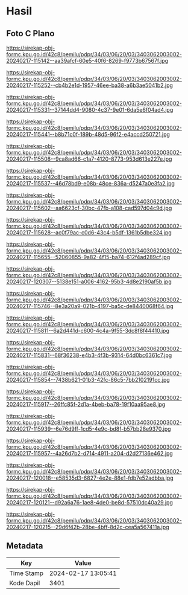# Hasil

## Foto C Plano

https://sirekap-obj-formc.kpu.go.id/42c8/pemilu/pdpr/34/03/06/20/03/3403062003002-20240217-115142--aa39afcf-60e5-40f6-8269-f9773b67567f.jpg

https://sirekap-obj-formc.kpu.go.id/42c8/pemilu/pdpr/34/03/06/20/03/3403062003002-20240217-115252--cb4b2e1d-1957-46ee-ba38-a6b3ae5041b2.jpg

https://sirekap-obj-formc.kpu.go.id/42c8/pemilu/pdpr/34/03/06/20/03/3403062003002-20240217-115331--37144dd4-9080-4c37-9e01-6da5e6f04ad4.jpg

https://sirekap-obj-formc.kpu.go.id/42c8/pemilu/pdpr/34/03/06/20/03/3403062003002-20240217-115441--b8b71c0f-189b-48d5-96f2-e4accd250721.jpg

https://sirekap-obj-formc.kpu.go.id/42c8/pemilu/pdpr/34/03/06/20/03/3403062003002-20240217-115508--9ca8ad66-c1a7-4120-8773-953d613e227e.jpg

https://sirekap-obj-formc.kpu.go.id/42c8/pemilu/pdpr/34/03/06/20/03/3403062003002-20240217-115537--46d78bd9-e08b-48ce-836a-d5247a0e3fa2.jpg

https://sirekap-obj-formc.kpu.go.id/42c8/pemilu/pdpr/34/03/06/20/03/3403062003002-20240217-115602--aa6623cf-30bc-47fb-a108-cad597d04c9d.jpg

https://sirekap-obj-formc.kpu.go.id/42c8/pemilu/pdpr/34/03/06/20/03/3403062003002-20240217-115628--ac0f79ac-c0d6-43c4-b5df-1361b5dbe324.jpg

https://sirekap-obj-formc.kpu.go.id/42c8/pemilu/pdpr/34/03/06/20/03/3403062003002-20240217-115655--52060855-9a82-4f15-ba74-612f4ad289cf.jpg

https://sirekap-obj-formc.kpu.go.id/42c8/pemilu/pdpr/34/03/06/20/03/3403062003002-20240217-120307--5138e151-a006-4162-95b3-4d8e2190af5b.jpg

https://sirekap-obj-formc.kpu.go.id/42c8/pemilu/pdpr/34/03/06/20/03/3403062003002-20240217-115746--8e3a20a9-021b-4197-ba5c-de8440068f64.jpg

https://sirekap-obj-formc.kpu.go.id/42c8/pemilu/pdpr/34/03/06/20/03/3403062003002-20240217-115811--6a2d441d-c600-4c4a-9f55-3dc8f8f44410.jpg

https://sirekap-obj-formc.kpu.go.id/42c8/pemilu/pdpr/34/03/06/20/03/3403062003002-20240217-115831--68f36238-e4b3-4f3b-9314-64d0bc6361c7.jpg

https://sirekap-obj-formc.kpu.go.id/42c8/pemilu/pdpr/34/03/06/20/03/3403062003002-20240217-115854--7438b621-01b3-42fc-86c5-7bb2102191cc.jpg

https://sirekap-obj-formc.kpu.go.id/42c8/pemilu/pdpr/34/03/06/20/03/3403062003002-20240217-115917--26ffc85f-2d1a-4beb-ba78-19f10aa95ae8.jpg

https://sirekap-obj-formc.kpu.go.id/42c8/pemilu/pdpr/34/03/06/20/03/3403062003002-20240217-115939--6e76d9ff-1cd5-4e9c-bd8f-b57bb28e9370.jpg

https://sirekap-obj-formc.kpu.go.id/42c8/pemilu/pdpr/34/03/06/20/03/3403062003002-20240217-115957--4a26d7b2-d714-4911-a204-d2d27136e462.jpg

https://sirekap-obj-formc.kpu.go.id/42c8/pemilu/pdpr/34/03/06/20/03/3403062003002-20240217-120018--e58535d3-6827-4e2e-88e1-fdb7e52adbba.jpg

https://sirekap-obj-formc.kpu.go.id/42c8/pemilu/pdpr/34/03/06/20/03/3403062003002-20240217-120121--d92a6a76-1ae8-4de0-be8d-57510dc40a29.jpg

https://sirekap-obj-formc.kpu.go.id/42c8/pemilu/pdpr/34/03/06/20/03/3403062003002-20240217-120215--29d6f42b-28be-4bff-8d2c-cea5a567411a.jpg


## Metadata

| Key        | Value               |
| ---------- | ------------------- |
| Time Stamp | 2024-02-17 13:05:41 |
| Kode Dapil | 3401                |




